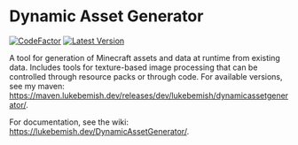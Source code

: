 # Dynamic Asset Generator

[![CodeFactor](https://www.codefactor.io/repository/github/lukebemish/dynamicassetgenerator/badge?style=for-the-badge)](https://www.codefactor.io/repository/github/lukebemish/dynamicassetgenerator)
[![Latest Version](https://img.shields.io/modrinth/v/dynamic_asset_generator?label=latest&style=for-the-badge)](https://modrinth.com/mod/dynamic_asset_generator)

A tool for generation of Minecraft assets and data at runtime from existing data. Includes tools for texture-based image processing that can be controlled through resource packs or through code. For available versions, see my maven: https://maven.lukebemish.dev/releases/dev/lukebemish/dynamicassetgenerator/.

For documentation, see the wiki: https://lukebemish.dev/DynamicAssetGenerator/.
